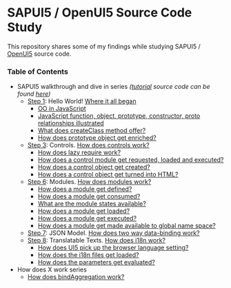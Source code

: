 SAPUI5 / OpenUI5 Source Code Study
======================================

This repository shares some of my findings while studying SAPUI5 / [OpenUI5](https://github.com/SAP/openui5) source code.

### Table of Contents

- SAPUI5 walkthrough and dive in series *([tutorial](https://sapui5.hana.ondemand.com/sdk/#docs/guide/3da5f4be63264db99f2e5b04c5e853db.html) source code can be found [here](https://github.com/j1wu/sapui5-walkthrough))*
	- [Step 1](https://sapui5.netweaver.ondemand.com/sdk/docs/guide/2680aa9b16c14a00b01261d04babbb39.html): Hello World! [Where it all began](walkthrough-dive-in/step1.md)
		- [OO in JavaScript](walkthrough-dive-in/step1.md#oo-in-javascript)
		- [JavaScript function, object, prototype, constructor, proto relationships illustrated](walkthrough-dive-in/step1.md#javascript-function-object-prototype-constructor-proto-relationships-illustrated)
		- [What does createClass method offer?](walkthrough-dive-in/step1.md#what-does-createclass-method-offer)
		- [How does prototype object get enriched?](walkthrough-dive-in/step1.md#how-does-prototype-object-get-enriched)
	- [Step 3](https://sapui5.hana.ondemand.com/sdk/#docs/guide/ddbceecd7d3d42eea9cf78a820a238fb.html): Controls. [How does controls work?](walkthrough-dive-in/step3.md)
		- [How does lazy require work?](walkthrough-dive-in/step3.md#how-does-lazy-require-work)
		- [How does a control module get requested, loaded and executed?](walkthrough-dive-in/step3.md#how-does-a-control-module-get-requested-loaded-and-executed)
		- [How does a control object get created?](walkthrough-dive-in/step3.md#how-does-a-control-object-get-created)
		- [How does a control object get turned into HTML?](walkthrough-dive-in/step3.md#how-does-a-control-object-get-turned-into-html)
	- [Step 6](https://sapui5.netweaver.ondemand.com/sdk/docs/guide/f665d0de4dba405f9af4294de824b03b.html): Modules. [How does modules work?](walkthrough-dive-in/step6.md)
		- [How does a module get defined?](walkthrough-dive-in/step6.md#how-does-a-module-get-defined)
		- [How does a module get consumed?](walkthrough-dive-in/step6.md#how-does-a-module-get-consumed)
		- [What are the module states available?](walkthrough-dive-in/step6.md#what-are-the-module-states-available)
		- [How does a module get loaded?](walkthrough-dive-in/step6.md#how-does-a-module-get-loaded)
		- [How does a module get executed?](walkthrough-dive-in/step6.md#how-does-a-module-get-executed)
		- [How does a module get made available to global name space?](walkthrough-dive-in/step6.md#how-does-a-module-get-made-available-to-global-name-space)
	- [Step 7](https://sapui5.netweaver.ondemand.com/sdk/docs/guide/70ef981d350a495b940640801701c409.html): JSON Model. [How does two way data-binding work?](http://scn.sap.com/community/developer-center/front-end/blog/2015/12/05/sapui5-walkthrough-step-7--json-model-dive-in--how-does-json-model-work) 
	- [Step 8](https://sapui5.hana.ondemand.com/sdk/#docs/guide/df86bfbeab0645e5b764ffa488ed57dc.html): Translatable Texts. [How does i18n work?](walkthrough-dive-in/step8.md)
		- [How does UI5 pick up the browser language setting?](walkthrough-dive-in/step8.md#how-does-ui5-pick-up-the-browser-language-setting)
		- [How does the i18n files get loaded?](walkthrough-dive-in/step8.md#how-does-the-i18n-files-get-loaded)
		- [How does the parameters get evaluated?](walkthrough-dive-in/step8.md#how-does-the-parameters-get-evaluated)
- How does X work series
	- [How does bindAggregation work?](screenshots/how-does-bindAggregation-work.png)
